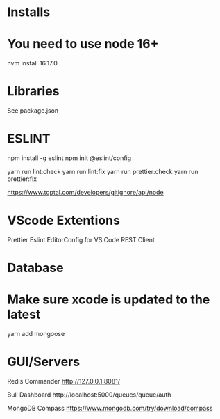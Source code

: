 # Installs

# You need to use node 16+
nvm install 16.17.0

# Libraries
See package.json

# ESLINT
npm install -g eslint
npm init @eslint/config

yarn run lint:check
yarn run lint:fix
yarn run prettier:check
yarn run prettier:fix

https://www.toptal.com/developers/gitignore/api/node

# VScode Extentions
Prettier
Eslint
EditorConfig for VS Code
REST Client

# Database
# Make sure xcode is updated to the latest

yarn add mongoose


# GUI/Servers

Redis Commander
http://127.0.0.1:8081/

Bull Dashboard
http://localhost:5000/queues/queue/auth

MongoDB Compass
https://www.mongodb.com/try/download/compass
